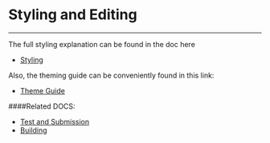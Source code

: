 # Styling and Editing
-----------------------------

The full styling explanation can be found in the doc here

* [Styling](./assets/styling.md)

Also, the theming guide can be conveniently found in this link:

* [Theme Guide](./assets/theming_guide.pdf)


####Related DOCS:
* [Test and Submission](./assets/testing-and-submission.md)
* [Building](./assets/building.md)